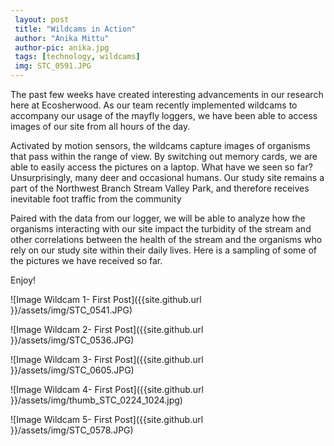 ```yaml
---
 layout: post		
 title: "Wildcams in Action"		
 author: "Anika Mittu"				
 author-pic: anika.jpg
 tags: [technology, wildcams]		
 img: STC_0591.JPG
---
```


The past few weeks have created interesting advancements in our research here at Ecosherwood. As our team recently implemented wildcams to accompany our usage of the mayfly loggers, we have been able to access images of our site from all hours of the day. 

Activated by motion sensors, the wildcams capture images of organisms that pass within the range of view. By switching out memory cards, we are able to easily access the pictures on a laptop. What have we seen so far? Unsurprisingly, many deer and occasional humans. Our study site remains a part of the Northwest Branch Stream Valley Park, and therefore receives inevitable foot traffic from the community

Paired with the data from our logger, we will be able to analyze how the organisms interacting with our site impact the turbidity of the stream and other correlations between the health of the stream and the organisms who rely on our study site within their daily lives.  Here is a sampling of some of the pictures we have received so far. 

Enjoy!

![Image Wildcam 1- First Post]({{site.github.url }}/assets/img/STC_0541.JPG)

![Image Wildcam 2- First Post]({{site.github.url }}/assets/img/STC_0536.JPG)

![Image Wildcam 3- First Post]({{site.github.url }}/assets/img/STC_0605.JPG)

![Image Wildcam 4- First Post]({{site.github.url }}/assets/img/thumb_STC_0224_1024.jpg)

![Image Wildcam 5- First Post]({{site.github.url }}/assets/img/STC_0578.JPG)
